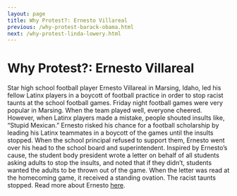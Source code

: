 ```yaml
---
layout: page
title: Why Protest?: Ernesto Villareal
previous: /why-protest-barack-obama.html
next: /why-protest-linda-lowery.html
---
```


Why Protest?: Ernesto Villareal
=================

Star high school football player Ernesto Villareal in Marsing, Idaho, led his fellow Latinx players in a boycott of football practice in order to stop racist taunts at the school football games. 
Friday night football games were very popular in Marsing. When the team played well, everyone cheered. However, when Latinx players made a mistake, people shouted insults like, “Stupid Mexican.” Ernesto risked his chance for a football scholarship by leading his Latinx teammates in a boycott of the games until the insults stopped. When the school principal refused to support them, Ernesto went over his head to the school board and superintendent. Inspired by Ernesto’s cause, the student body president wrote a letter on behalf of all students asking adults to stop the insults, and noted that if they didn’t, students wanted the adults to be thrown out of the game. When the letter was read at the homecoming game, it received a standing ovation. The racist taunts stopped. Read more about Ernesto [here](http://giraffeheroes.org/storybank-of-real-heroes?sobi2Task=sobi2Details&catid=0&sobi2Id=1085). 

